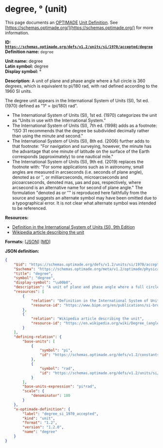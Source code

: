 # degree, ° (unit)

This page documents an [OPTIMADE](https://www.optimade.org/) [Unit Definition](https://schemas.optimade.org/#definitions). See [https://schemas.optimade.org/](https://schemas.optimade.org/) for more information.

**ID: [`https://schemas.optimade.org/defs/v1.2/units/si/1970/accepted/degree`](https://schemas.optimade.org/defs/v1.2/units/si/1970/accepted/degree.md)**  
**Definition name:** `degree`

**Unit name:** degree  
**Latin symbol:** degree  
**Display symbol:** °  
  
**Description:** A unit of plane and phase angle where a full circle is 360 degrees, which is equivalent to pi/180 rad, with rad defined according to the 1960 SI units.

The degree unit appears in the International System of Units (SI), 1st ed. (1970) defined as "1° = (pi/180) rad".

- The International System of Units (SI), 1st ed. (1970) categorizes the unit as "Units in use with the International System."
- The International System of Units (SI), 7th ed. (1998) adds as a footnote: "ISO 31 recommends that the degree be subdivided decimally rather than using the minute and second."
- The International System of Units (SI), 8th ed. (2006) further adds to that footnote: "For navigation and surveying, however, the minute has the advantage that one minute of latitude on the surface of the Earth corresponds (approximately) to one nautical mile."
- The International System of Units (SI), 9th ed. (2019) replaces the footnote with: "For some applications such as in astronomy, small angles are measured in arcseconds (i.e. seconds of plane angle), denoted as or ′′, or milliarcseconds, microarcseconds and picoarcseconds, denoted mas, μas and pas, respectively, where arcsecond is an alternative name for second of plane angle."
  The formulation "denoted as or ″" is reproduced here faithfully from the source and suggests an alternate symbol may have been omitted due to a typographical error.
  It is not clear what alternate symbol was intended to be referenced.

**Resources:**

- [Definition in the International System of Units (SI), 9th Edition](https://www.bipm.org/en/publications/si-brochure)
- [Wikipedia article describing the unit](https://en.wikipedia.org/wiki/Degree_(angle))


**Formats:** [[JSON](degree.json)] [[MD](degree.md)]

**JSON definition:**

``` json
{
    "$id": "https://schemas.optimade.org/defs/v1.2/units/si/1970/accepted/degree",
    "$schema": "https://schemas.optimade.org/meta/v1.2/optimade/physical_unit_definition.json",
    "title": "degree",
    "symbol": "degree",
    "display-symbol": "\u00b0",
    "description": "A unit of plane and phase angle where a full circle is 360 degrees, which is equivalent to pi/180 rad, with rad defined according to the 1960 SI units.\n\nThe degree unit appears in the International System of Units (SI), 1st ed. (1970) defined as \"1\u00b0 = (pi/180) rad\".\n\n- The International System of Units (SI), 1st ed. (1970) categorizes the unit as \"Units in use with the International System.\"\n- The International System of Units (SI), 7th ed. (1998) adds as a footnote: \"ISO 31 recommends that the degree be subdivided decimally rather than using the minute and second.\"\n- The International System of Units (SI), 8th ed. (2006) further adds to that footnote: \"For navigation and surveying, however, the minute has the advantage that one minute of latitude on the surface of the Earth corresponds (approximately) to one nautical mile.\"\n- The International System of Units (SI), 9th ed. (2019) replaces the footnote with: \"For some applications such as in astronomy, small angles are measured in arcseconds (i.e. seconds of plane angle), denoted as or \u2032\u2032, or milliarcseconds, microarcseconds and picoarcseconds, denoted mas, \u03bcas and pas, respectively, where arcsecond is an alternative name for second of plane angle.\"\n  The formulation \"denoted as or \u2033\" is reproduced here faithfully from the source and suggests an alternate symbol may have been omitted due to a typographical error.\n  It is not clear what alternate symbol was intended to be referenced.",
    "resources": [
        {
            "relation": "Definition in the International System of Units (SI), 9th Edition",
            "resource-id": "https://www.bipm.org/en/publications/si-brochure"
        },
        {
            "relation": "Wikipedia article describing the unit",
            "resource-id": "https://en.wikipedia.org/wiki/Degree_(angle)"
        }
    ],
    "defining-relation": {
        "base-units": [
            {
                "symbol": "pi",
                "id": "https://schemas.optimade.org/defs/v1.2/constants/math/basic/pi"
            },
            {
                "symbol": "rad",
                "id": "https://schemas.optimade.org/defs/v1.2/units/si/1960/supplementary/radian"
            }
        ],
        "base-units-expression": "pi*rad",
        "scale": {
            "denominator": 180
        }
    },
    "x-optimade-definition": {
        "label": "degree_si_1970_accepted",
        "kind": "unit",
        "format": "1.2",
        "version": "1.2.0",
        "name": "degree"
    }
}
```
